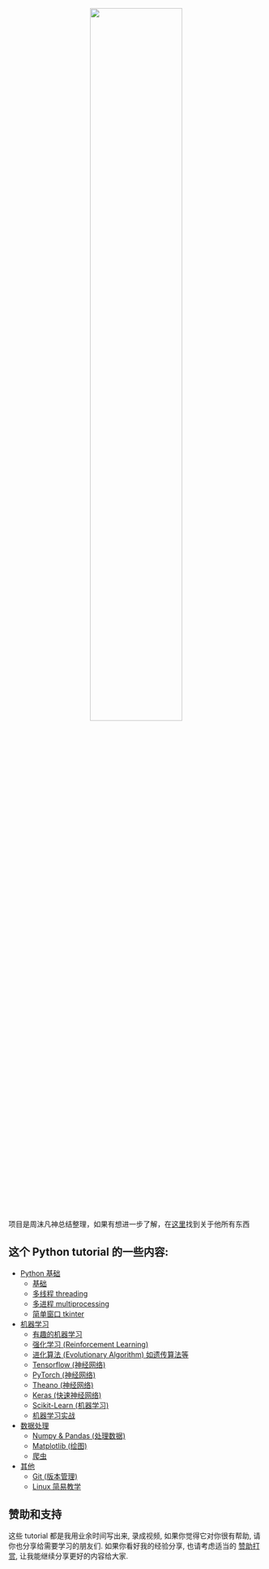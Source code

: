 <p align="center">
    <a href="https://morvanzhou.github.io/tutorials/" target="_blank">
    <img width="60%" src="https://github.com/MorvanZhou/tutorials/blob/master/%E7%89%87%E5%A4%B4.png" style="max-width:100%;">
    </a>
</p>

<br>

项目是周沫凡神总结整理，如果有想进一步了解，在[这里](https://morvanzhou.github.io/about/)找到关于他所有东西

## 这个 Python tutorial 的一些内容:

* [Python 基础](https://morvanzhou.github.io/tutorials/python-basic/)
  * [基础](https://morvanzhou.github.io/tutorials/python-basic/basic/)
  * [多线程 threading](https://morvanzhou.github.io/tutorials/python-basic/threading/)
  * [多进程 multiprocessing](https://morvanzhou.github.io/tutorials/python-basic/multiprocessing/)
  * [简单窗口 tkinter](https://morvanzhou.github.io/tutorials/python-basic/tkinter/)
* [机器学习](https://morvanzhou.github.io/tutorials/machine-learning/)
  * [有趣的机器学习](https://morvanzhou.github.io/tutorials/machine-learning/ML-intro/)
  * [强化学习 (Reinforcement Learning)](https://morvanzhou.github.io/tutorials/machine-learning/reinforcement-learning/)
  * [进化算法 (Evolutionary Algorithm) 如遗传算法等](https://morvanzhou.github.io/tutorials/machine-learning/evolutionary-algorithm/)
  * [Tensorflow (神经网络)](https://morvanzhou.github.io/tutorials/machine-learning/tensorflow/)
  * [PyTorch (神经网络)](https://morvanzhou.github.io/tutorials/machine-learning/torch/)
  * [Theano (神经网络)](https://morvanzhou.github.io/tutorials/machine-learning/theano/)
  * [Keras (快速神经网络)](https://morvanzhou.github.io/tutorials/machine-learning/keras/)
  * [Scikit-Learn (机器学习)](https://morvanzhou.github.io/tutorials/machine-learning/sklearn/)
  * [机器学习实战](https://morvanzhou.github.io/tutorials/machine-learning/ML-practice/)
* [数据处理](https://morvanzhou.github.io/tutorials/data-manipulation/)
  * [Numpy & Pandas (处理数据)](https://morvanzhou.github.io/tutorials/data-manipulation/np-pd/)
  * [Matplotlib (绘图)](https://morvanzhou.github.io/tutorials/data-manipulation/plt/)
  * [爬虫](https://morvanzhou.github.io/tutorials/data-manipulation/scraping/)
* [其他](https://morvanzhou.github.io/tutorials/others/)
  * [Git (版本管理)](https://morvanzhou.github.io/tutorials/others/git/)
  * [Linux 简易教学](https://morvanzhou.github.io/tutorials/others/linux-basic/)

## 赞助和支持

这些 tutorial 都是我用业余时间写出来, 录成视频, 如果你觉得它对你很有帮助, 请你也分享给需要学习的朋友们.
如果你看好我的经验分享, 也请考虑适当的 [赞助打赏](https://morvanzhou.github.io/support/), 让我能继续分享更好的内容给大家.